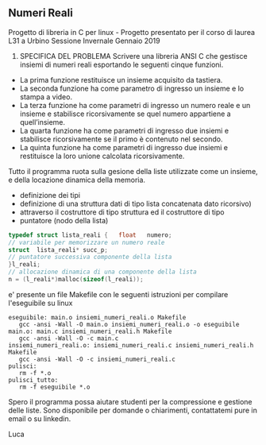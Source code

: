 ## Numeri Reali ##
Progetto di libreria in C per linux - Progetto presentato per il corso di laurea L31 a Urbino
Sessione Invernale Gennaio 2019

1. SPECIFICA DEL PROBLEMA 
Scrivere una libreria ANSI C che gestisce insiemi di numeri reali esportando le seguenti cinque funzioni.
- La prima funzione restituisce un insieme acquisito da tastiera.
- La seconda funzione ha come parametro di ingresso un insieme e lo stampa a video.
- La terza funzione ha come parametri di ingresso un numero reale e un insieme e stabilisce ricorsivamente se quel numero appartiene a quell’insieme.
- La quarta funzione ha come parametri di ingresso due insiemi e stabilisce ricorsivamente se il primo è contenuto nel secondo.
- La quinta funzione ha come parametri di ingresso due insiemi e restituisce la loro unione calcolata ricorsivamente.


Tutto il programma ruota sulla gesione della liste utilizzate come un insieme, e della locazione dinamica della memoria.

* definizione dei tipi                                                        
* definizione di una struttura dati di tipo lista concatenata dato ricorsivo)
* attraverso il costruttore di tipo struttura ed il costruttore di tipo       
* puntatore (nodo della lista) 
 
 ```C
typedef struct lista_reali {   float   numero;      
// variabile per memorizzare un numero reale
struct  lista_reali* succ_p;
// puntatore successiva componente della lista
}l_reali;
// allocazione dinamica di una componente della lista
n = (l_reali*)malloc(sizeof(l_reali));
```
e' presente un file Makefile con le seguenti istruzioni per compilare l'eseguibile su linux
 ```
eseguibile: main.o insiemi_numeri_reali.o Makefile
	gcc -ansi -Wall -O main.o insiemi_numeri_reali.o -o eseguibile
main.o: main.c insiemi_numeri_reali.h Makefile
	gcc -ansi -Wall -O -c main.c
insiemi_numeri_reali.o: insiemi_numeri_reali.c insiemi_numeri_reali.h Makefile
	gcc -ansi -Wall -O -c insiemi_numeri_reali.c
pulisci:
	rm -f *.o
pulisci_tutto:
	rm -f eseguibile *.o	
 ```
 
Spero il programma possa aiutare studenti per la compressione e gestione delle liste.
Sono disponibile per domande o chiarimenti, contattatemi pure in email o su linkedin.

Luca

